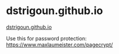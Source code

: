 # dstrigoun.github.io

[dstrigoun.github.io](https://dstrigoun.github.io)

Use this for password protection: https://www.maxlaumeister.com/pagecrypt/
